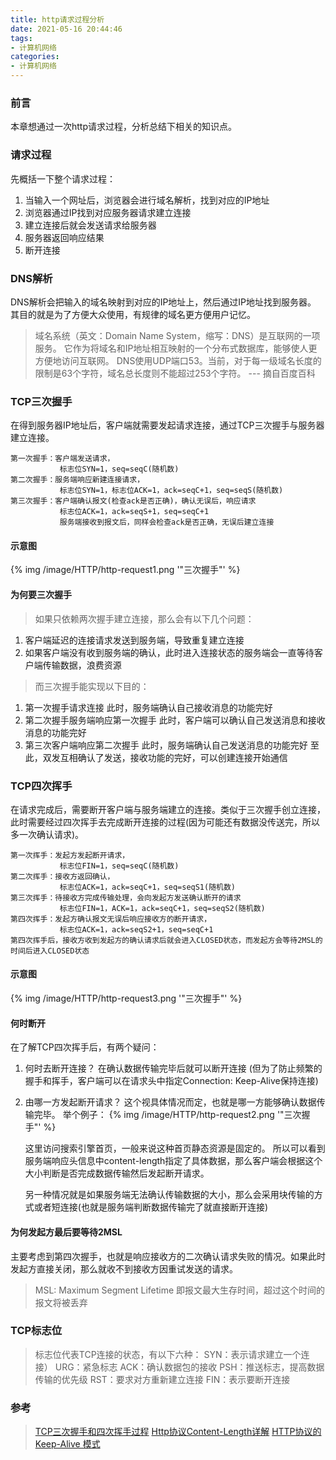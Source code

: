 ```yaml
---
title: http请求过程分析
date: 2021-05-16 20:44:46
tags:
- 计算机网络
categories:
- 计算机网络
---
```


### 前言

  本章想通过一次http请求过程，分析总结下相关的知识点。
<!-- more -->

### 请求过程

  先概括一下整个请求过程：
  1. 当输入一个网址后，浏览器会进行域名解析，找到对应的IP地址
  2. 浏览器通过IP找到对应服务器请求建立连接
  3. 建立连接后就会发送请求给服务器
  4. 服务器返回响应结果
  5. 断开连接

### DNS解析

  DNS解析会把输入的域名映射到对应的IP地址上，然后通过IP地址找到服务器。
  其目的就是为了方便大众使用，有规律的域名更方便用户记忆。

> 域名系统（英文：Domain Name System，缩写：DNS）是互联网的一项服务。
  它作为将域名和IP地址相互映射的一个分布式数据库，能够使人更方便地访问互联网。
  DNS使用UDP端口53。当前，对于每一级域名长度的限制是63个字符，域名总长度则不能超过253个字符。
  --- 摘自百度百科

### TCP三次握手

  在得到服务器IP地址后，客户端就需要发起请求连接，通过TCP三次握手与服务器建立连接。
  
    第一次握手：客户端发送请求，
               标志位SYN=1，seq=seqC(随机数)
    第二次握手：服务端响应新建连接请求，
               标志位SYN=1，标志位ACK=1，ack=seqC+1，seq=seqS(随机数)
    第三次握手：客户端确认报文(检查ack是否正确)，确认无误后，响应请求
               标志位ACK=1，ack=seqS+1，seq=seqC+1
               服务端接收到报文后，同样会检查ack是否正确，无误后建立连接

#### 示意图
  
  {% img  /image/HTTP/http-request1.png  '"三次握手"' %}

#### 为何要三次握手

> 如果只依赖两次握手建立连接，那么会有以下几个问题：
  1. 客户端延迟的连接请求发送到服务端，导致重复建立连接
  2. 如果客户端没有收到服务端的确认，此时进入连接状态的服务端会一直等待客户端传输数据，浪费资源

> 而三次握手能实现以下目的：
  1. 第一次握手请求连接
  此时，服务端确认自己接收消息的功能完好
  2. 第二次握手服务端响应第一次握手
  此时，客户端可以确认自己发送消息和接收消息的功能完好
  3. 第三次客户端响应第二次握手
  此时，服务端确认自己发送消息的功能完好
  至此，双发互相确认了发送，接收功能的完好，可以创建连接开始通信


### TCP四次挥手
  
  在请求完成后，需要断开客户端与服务端建立的连接。类似于三次握手创立连接，此时需要经过四次挥手去完成断开连接的过程(因为可能还有数据没传送完，所以多一次确认请求)。

    第一次挥手：发起方发起断开请求，
               标志位FIN=1，seq=seqC(随机数)
    第二次挥手：接收方返回确认，
               标志位ACK=1，ack=seqC+1，seq=seqS1(随机数)
    第三次挥手：待接收方完成传输处理，会向发起方发送确认断开的请求
               标志位FIN=1，ACK=1，ack=seqC+1，seq=seqS2(随机数)
    第四次挥手：发起方确认报文无误后响应接收方的断开请求，
               标志位ACK=1，ack=seqS2+1，seq=seqC+1
    第四次挥手后，接收方收到发起方的确认请求后就会进入CLOSED状态，而发起方会等待2MSL的时间后进入CLOSED状态

#### 示意图

  {% img  /image/HTTP/http-request3.png  '"三次握手"' %}

#### 何时断开

  在了解TCP四次挥手后，有两个疑问：
  1. 何时去断开连接？
     在确认数据传输完毕后就可以断开连接
     (但为了防止频繁的握手和挥手，客户端可以在请求头中指定Connection: Keep-Alive保持连接)
  2. 由哪一方发起断开请求？
     这个视具体情况而定，也就是哪一方能够确认数据传输完毕。
     举个例子：
     {% img  /image/HTTP/http-request2.png  '"三次握手"' %}

     这里访问搜索引擎首页，一般来说这种首页静态资源是固定的。
     所以可以看到服务端响应头信息中content-length指定了具体数据，那么客户端会根据这个大小判断是否完成数据传输然后发起断开请求。

     另一种情况就是如果服务端无法确认传输数据的大小，那么会采用块传输的方式或者短连接(也就是服务端判断数据传输完了就直接断开连接)

#### 为何发起方最后要等待2MSL

  主要考虑到第四次握手，也就是响应接收方的二次确认请求失败的情况。如果此时发起方直接关闭，那么就收不到接收方因重试发送的请求。
> MSL: Maximum Segment Lifetime 即报文最大生存时间，超过这个时间的报文将被丢弃

### TCP标志位

> 标志位代表TCP连接的状态，有以下六种：
SYN：表示请求建立一个连接）
URG：紧急标志
ACK：确认数据包的接收
PSH：推送标志，提高数据传输的优先级
RST：要求对方重新建立连接
FIN：表示要断开连接

### 参考

>[TCP三次握手和四次挥手过程](https://www.cnblogs.com/Andya/p/7272462.html)
>[Http协议Content-Length详解](https://www.cnblogs.com/nxlhero/p/11670942.html)
>[HTTP协议的Keep-Alive 模式](https://www.jianshu.com/p/49551bda6619)